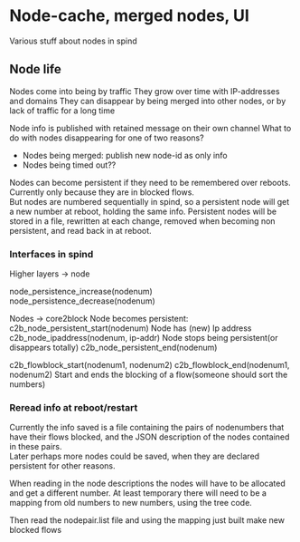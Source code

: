 # Node-cache, merged nodes, UI

Various stuff about nodes in spind

## Node life
Nodes come into being by traffic
They grow over time with IP-addresses and domains
They can disappear by being merged into other nodes, or by lack of traffic for a long time

Node info is published with retained message on their own channel
What to do with nodes disappearing for one of two reasons?
- Nodes being merged: publish new node-id as only info
- Nodes being timed out??

Nodes can become persistent if they need to be remembered over reboots. Currently only because they are in blocked flows.  
But nodes are numbered sequentially in spind, so a persistent node will get a new number at reboot, holding the same info.
Persistent nodes will be stored in a file, rewritten at each change, removed when becoming non persistent, and read back in at reboot.


### Interfaces in spind

Higher layers -> node

node_persistence_increase(nodenum)
node_persistence_decrease(nodenum)  


Nodes -> core2block
Node becomes persistent:
c2b_node_persistent_start(nodenum)
Node has (new) Ip address
c2b_node_ipaddress(nodenum, ip-addr)
Node stops being persistent(or disappears totally)
c2b_node_persistent_end(nodenum)

c2b_flowblock_start(nodenum1, nodenum2)
c2b_flowblock_end(nodenum1, nodenum2)
Start and ends the blocking of a flow(someone should sort the numbers)


### Reread info at reboot/restart

Currently the info saved is a file containing the pairs of nodenumbers that have their flows blocked, and the JSON description of the nodes contained in these pairs.  
Later perhaps more nodes could be saved, when they are declared persistent for other reasons.

When reading in the node descriptions the nodes will have to be allocated and get a different number. At least temporary there will need to be a mapping from old numbers to new numbers, using the tree code.

Then read the nodepair.list file and using the mapping just built make new blocked flows
